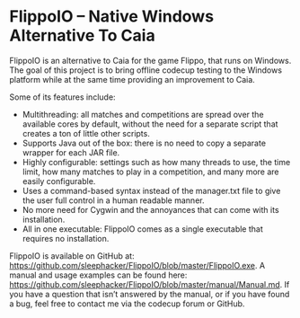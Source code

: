 # FlippoIO – Native Windows Alternative To Caia
FlippoIO is an alternative to Caia for the game Flippo, that runs on Windows. The goal of this project is to bring offline codecup testing to the Windows platform while at the same time providing an improvement to Caia.

Some of its features include:
* Multithreading: all matches and competitions are spread over the available cores by default, without the need for a separate script that creates a ton of little other scripts.
* Supports Java out of the box: there is no need to copy a separate wrapper for each JAR file.
* Highly configurable: settings such as how many threads to use, the time limit, how many matches to play in a competition, and many more are easily configurable.
* Uses a command-based syntax instead of the manager.txt file to give the user full control in a human readable manner.
* No more need for Cygwin and the annoyances that can come with its installation.
* All in one executable: FlippoIO comes as a single executable that requires no installation.

FlippoIO is available on GitHub at: https://github.com/sleephacker/FlippoIO/blob/master/FlippoIO.exe.
A manual and usage examples can be found here: https://github.com/sleephacker/FlippoIO/blob/master/manual/Manual.md.
If you have a question that isn’t answered by the manual, or if you have found a bug, feel free to contact me via the codecup forum or GitHub.
